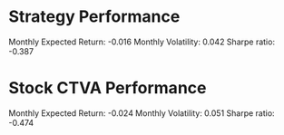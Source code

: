 # Strategy Performance
Monthly Expected Return: -0.016
Monthly Volatility: 0.042
Sharpe ratio: -0.387
# Stock CTVA Performance
Monthly Expected Return: -0.024
Monthly Volatility: 0.051
Sharpe ratio: -0.474
